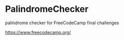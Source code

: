 # PalindromeChecker
palindrome checker for FreeCodeCamp final challenges

https://www.freecodecamp.org/
